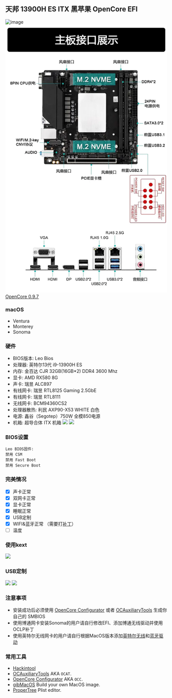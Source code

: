 ## 天邦 13900H ES ITX 黑苹果 OpenCore EFI

![image](Screenshot/Motherbord.jpg)
![image](Screenshot/un2.webp)
[OpenCore 0.9.7](https://github.com/acidanthera/OpenCorePkg)


### macOS

- Ventura
- Monterey
- Sonoma


### 硬件

- BIOS版本: Leo Bios
- 处理器: 英特尔13代 i9-13900H ES
- 内存: 金百达 CJR 32GB(16GB*2) DDR4 3600 Mhz
- 显卡: AMD RX580 8G
- 声卡: 瑞昱 ALC897
- 有线网卡: 瑞昱 RTL8125 Gaming 2.5GbE
- 有线网卡: 瑞昱 RTL8111
- 无线网卡: BCM94360CS2
- 处理器散热: 利民 AXP90-X53 WHITE 白色
- 电源: 鑫谷（Segotep）750W 全模850电源
- 机箱: 超导合体 ITX 机箱
![](https://cdn.jsdelivr.net/gh/igeekbb/OSS@main/2024/202401031836314.webp)
![](https://cdn.jsdelivr.net/gh/igeekbb/OSS@main/2024/202401031450458.jpeg)
### BIOS设置

```
Leo BIOS固件:
禁用 CSM
禁用 Fast Boot
禁用 Secure Boot
```
### 完美情况
- [x] 声卡正常
- [x] 双网卡正常
- [x] 显卡正常
- [x] 睡眠正常
- [x] USB定制
- [x] WIFI&蓝牙正常 （需要打[补丁](https://www.igeekbb.com/2023/09/27/Hackintoswifi/)）
- [ ] 温度

### 使用kext
![](https://cdn.jsdelivr.net/gh/igeekbb/OSS@main/2024/202401031851430.webp)
### USB定制
![](https://cdn.jsdelivr.net/gh/igeekbb/OSS@main/2024/202401031902459.webp)
![](https://cdn.jsdelivr.net/gh/igeekbb/OSS@main/2024/202401031904907.webp)
### 注意事项

 - 安装成功后必须使用 [OpenCore Configurator](https://mackie100projects.altervista.org/opencore-configurator/) 或者 [OCAuxiliaryTools](https://github.com/ic005k/OCAuxiliaryTools) 生成你自己的 SMBIOS
 - 使用博通网卡安装Sonoma的用户请自行修改EFI、添加博通无线驱动并使用OCLP补丁
 - 使用英特尔无线网卡的用户请自行根据MacOS版本添加[英特尔无线](https://hackintosh.club/d/10000015)和[蓝牙驱动](https://hackintosh.club/d/10000017)


### 常用工具

- [Hackintool](https://github.com/headkaze/Hackintool) 
- [OCAuxiliaryTools](https://github.com/ic005k/OCAuxiliaryTools) AKA `OCAT`.
- [OpenCore Configurator](https://mackie100projects.altervista.org/opencore-configurator/) AKA `OCC`.
- [gibMacOS](https://github.com/corpnewt/gibMacOS) Build your own MacOS image.
- [ProperTree](https://github.com/corpnewt/ProperTree) Plist editor.


